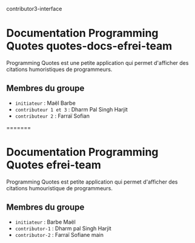 contributor3-interface
# Documentation Programming Quotes quotes-docs-efrei-team

Programming Quotes est une petite application qui permet d'afficher des citations humoristiques de programmeurs.

## Membres du groupe

- `initiateur` : Maël Barbe
- `contributeur 1 et 3` : Dharm Pal Singh Harjit
- `contributeur 2` : Farraï Sofian

=======
# Documentation Programming Quotes efrei-team

Programming Quotes est petite application qui permet d'afficher des citations humouristique de programmeurs. 

## Membres du groupe

- `initiateur` : Barbe Maël
- `contributor-1` : Dharm pal Singh Harjit
- `contributor-2` : Farraï Sofiane
main
